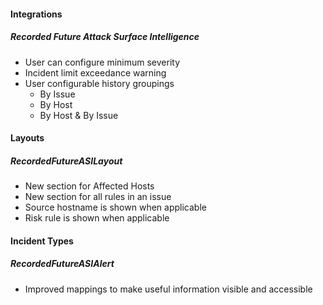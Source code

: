 
#### Integrations
##### Recorded Future Attack Surface Intelligence
- User can configure minimum severity
- Incident limit exceedance warning
- User configurable history groupings
  - By Issue
  - By Host
  - By Host & By Issue

#### Layouts
##### RecordedFutureASILayout
- New section for Affected Hosts
- New section for all rules in an issue
- Source hostname is shown when applicable
- Risk rule is shown when applicable

#### Incident Types
##### RecordedFutureASIAlert
- Improved mappings to make useful information visible and accessible
